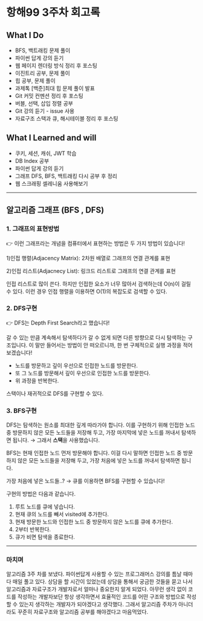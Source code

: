 # 항해99 3주차 회고록
## What I Do
- BFS, 백트래킹 문제 풀이
- 파이썬 답게 강의 듣기
- 웹 페이지 렌더링 방식 정리 후 포스팅
- 이진트리 공부, 문제 풀이
- 힙 공부, 문제 풀이
- 과제톡 [백준]최대 힙 문제 풀이 발표
- Git 커밋 컨멘션 정리 후 포스팅
- 버블, 선택, 삽입 정렬 공부
- Git 강의 듣기 - issue 사용
- 자료구조 스택과 큐, 해시테이블 정리 후 포스팅

## What I Learned and will
- 쿠키, 세션, 캐쉬, JWT 학습
- DB Index 공부
- 파이썬 답게 강의 듣기
- 그래프 DFS, BFS, 백트래킹 다시 공부 후 정리
- 웹 스크래핑 셀레니움 사용해보기

---

## 알고리즘 그래프 (BFS , DFS)

### 1. 그래프의 표현방법

👉 이런 그래프라는 개념을 컴퓨터에서 표현하는 방법은 두 가지 방법이 있습니다!

1)인접 행렬(Adjacency Matrix): 2차원 배열로 그래프의 연결 관계를 표현

2)인접 리스트(Adjacnecy List): 링크드 리스트로 그래프의 연결 관계를 표현

인접 리스트로 많이 쓴다. 하지만 인접한 요소가 너무 많아서 검색하는데 O(n)이 걸릴 수 있다. 이런 경우 인접 행렬을 이용하면 O(1)의 복잡도로 검색할 수 있다.

### 2. DFS구현

👉 DFS는 Depth First Search라고 했습니다!

갈 수 있는 만큼 계속해서 탐색하다가 갈 수 없게 되면 다른 방향으로 다시 탐색하는 구조입니다. 이 말만 들어서는 방법이 안 떠오르니까, 한 번 구체적으로 실행 과정을 적어보겠습니다!

-   노드를 방문하고 깊이 우선으로 인접한 노드를 방문한다.
-   또 그 노드를 방문해서 깊이 우선으로 인접한 노드를 방문한다.
-   위 과정을 반복한다.

스택이나 재귀적으로 DFS를 구현할 수 있다.

### 3. BFS구현

DFS는 탐색하는 원소를 최대한 깊게 따라가야 합니다. 이를 구현하기 위해 인접한 노드 중 방문하지 않은 모든 노드들을 저장해 두고, 가장 마지막에 넣은 노드를 꺼내서 탐색하면 됩니다. → 그래서 **스택**을 사용했습니다.

BFS는 현재 인접한 노드 먼저 방문해야 합니다. 이걸 다시 말하면 인접한 노드 중 방문하지 않은 모든 노드들을 저장해 두고, 가장 처음에 넣은 노드를 꺼내서 탐색하면 됩니다.

가장 처음에 넣은 노드들..? → 큐를 이용하면 BFS를 구현할 수 있습니다!

구현의 방법은 다음과 같습니다.

1.  루트 노드를 큐에 넣습니다.
2.  현재 큐의 노드를 빼서 visited에 추가한다.
3.  현재 방문한 노드와 인접한 노드 중 방문하지 않은 노드를 큐에 추가한다.
4.  2부터 반복한다.
5.  큐가 비면 탐색을 종료한다.

---

### 마치며

알고리즘 3주 차를 보냈다. 파이썬답게 사용할 수 있는 프로그래머스 강의를 틈날 때마다 매일 풀고 있다. 상담을 할 시간이 있었는데 상담을 통해서 궁금한 것들을 묻고 나서 알고리즘과 자료구조가 개발자로서 얼마나 중요한지 알게 되었다. 아무런 생각 없이 코드를 작성하는 개발자보단 항상 생각하면서 효율적인 코드를 어떤 구조와 방법으로 작성할 수 있는지 생각하는 개발자가 되야겠다고 생각했다. 그래서 알고리즘 주차가 아니더라도 꾸준히 자료구조와 알고리즘 공부를 해야겠다고 마음먹었다.